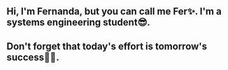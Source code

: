 ## Hi, I'm Fernanda, but you can call me Fer✨. I'm a systems engineering student😎. 
## Don't forget that today's effort is tomorrow's success🙌🏻.

<!--
**fer-wone/fer-wone** is a ✨ _special_ ✨ repository because its `README.md` (this file) appears on your GitHub profile.

Here are some ideas to get you started:

- 🔭 I’m currently working on ...
- 🌱 I’m currently learning ...
- 👯 I’m looking to collaborate on ...
- 🤔 I’m looking for help with ...
- 💬 Ask me about ...
- 📫 How to reach me: ...
- 😄 Pronouns: ...
- ⚡ Fun fact: ...
-->
